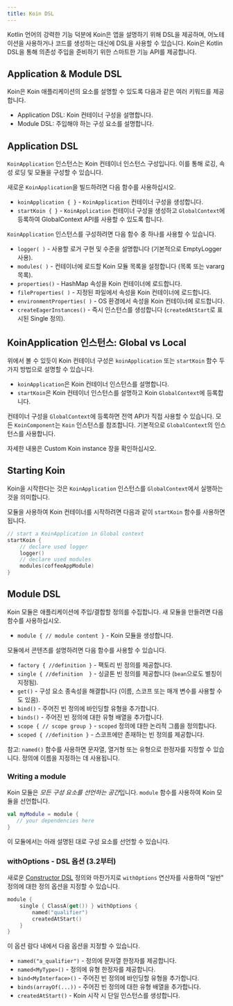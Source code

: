 ```yaml
---
title: Koin DSL
---
```

Kotlin 언어의 강력한 기능 덕분에 Koin은 앱을 설명하기 위해 DSL을 제공하며, 어노테이션을 사용하거나 코드를 생성하는 대신에 DSL을 사용할 수 있습니다. Koin은 Kotlin DSL을 통해 의존성 주입을 준비하기 위한 스마트한 기능 API를 제공합니다.

## Application & Module DSL

Koin은 Koin 애플리케이션의 요소를 설명할 수 있도록 다음과 같은 여러 키워드를 제공합니다.

- Application DSL: Koin 컨테이너 구성을 설명합니다.
- Module DSL: 주입해야 하는 구성 요소를 설명합니다.

## Application DSL

`KoinApplication` 인스턴스는 Koin 컨테이너 인스턴스 구성입니다. 이를 통해 로깅, 속성 로딩 및 모듈을 구성할 수 있습니다.

새로운 `KoinApplication`을 빌드하려면 다음 함수를 사용하십시오.

* `koinApplication { }` - `KoinApplication` 컨테이너 구성을 생성합니다.
* `startKoin { }` - `KoinApplication` 컨테이너 구성을 생성하고 `GlobalContext`에 등록하여 GlobalContext API를 사용할 수 있도록 합니다.

`KoinApplication` 인스턴스를 구성하려면 다음 함수 중 하나를 사용할 수 있습니다.

* `logger( )` - 사용할 로거 구현 및 수준을 설명합니다 (기본적으로 EmptyLogger 사용).
* `modules( )` - 컨테이너에 로드할 Koin 모듈 목록을 설정합니다 (목록 또는 vararg 목록).
* `properties()` - HashMap 속성을 Koin 컨테이너에 로드합니다.
* `fileProperties( )` - 지정된 파일에서 속성을 Koin 컨테이너에 로드합니다.
* `environmentProperties( )` - OS 환경에서 속성을 Koin 컨테이너에 로드합니다.
* `createEagerInstances()` - 즉시 인스턴스를 생성합니다 (`createdAtStart`로 표시된 Single 정의).

## KoinApplication 인스턴스: Global vs Local

위에서 볼 수 있듯이 Koin 컨테이너 구성은 `koinApplication` 또는 `startKoin` 함수 두 가지 방법으로 설명할 수 있습니다.

- `koinApplication`은 Koin 컨테이너 인스턴스를 설명합니다.
- `startKoin`은 Koin 컨테이너 인스턴스를 설명하고 Koin `GlobalContext`에 등록합니다.

컨테이너 구성을 `GlobalContext`에 등록하면 전역 API가 직접 사용할 수 있습니다. 모든 `KoinComponent`는 `Koin` 인스턴스를 참조합니다. 기본적으로 `GlobalContext`의 인스턴스를 사용합니다.

자세한 내용은 Custom Koin instance 장을 확인하십시오.

## Starting Koin

Koin을 시작한다는 것은 `KoinApplication` 인스턴스를 `GlobalContext`에서 실행하는 것을 의미합니다.

모듈을 사용하여 Koin 컨테이너를 시작하려면 다음과 같이 `startKoin` 함수를 사용하면 됩니다.

```kotlin
// start a KoinApplication in Global context
startKoin {
    // declare used logger
    logger()
    // declare used modules
    modules(coffeeAppModule)
}
```

## Module DSL

Koin 모듈은 애플리케이션에 주입/결합할 정의를 수집합니다. 새 모듈을 만들려면 다음 함수를 사용하십시오.

* `module { // module content }` - Koin 모듈을 생성합니다.

모듈에서 콘텐츠를 설명하려면 다음 함수를 사용할 수 있습니다.

* `factory { //definition }` - 팩토리 빈 정의를 제공합니다.
* `single { //definition  }` - 싱글톤 빈 정의를 제공합니다 (`bean`으로도 별칭이 지정됨).
* `get()` - 구성 요소 종속성을 해결합니다 (이름, 스코프 또는 매개 변수를 사용할 수도 있음).
* `bind()` - 주어진 빈 정의에 바인딩할 유형을 추가합니다.
* `binds()` - 주어진 빈 정의에 대한 유형 배열을 추가합니다.
* `scope { // scope group }` - `scoped` 정의에 대한 논리적 그룹을 정의합니다.
* `scoped { //definition }` - 스코프에만 존재하는 빈 정의를 제공합니다.

참고: `named()` 함수를 사용하면 문자열, 열거형 또는 유형으로 한정자를 지정할 수 있습니다. 정의에 이름을 지정하는 데 사용됩니다.

### Writing a module

Koin 모듈은 *모든 구성 요소를 선언하는 공간*입니다. `module` 함수를 사용하여 Koin 모듈을 선언합니다.

```kotlin
val myModule = module {
   // your dependencies here
}
```

이 모듈에서는 아래 설명된 대로 구성 요소를 선언할 수 있습니다.

### withOptions - DSL 옵션 (3.2부터)

새로운 [Constructor DSL](./dsl-update.md) 정의와 마찬가지로 `withOptions` 연산자를 사용하여 "일반" 정의에 대한 정의 옵션을 지정할 수 있습니다.

```kotlin
module {
    single { ClassA(get()) } withOptions { 
        named("qualifier")
        createdAtStart()
    }
}
```

이 옵션 람다 내에서 다음 옵션을 지정할 수 있습니다.

* `named("a_qualifier")` - 정의에 문자열 한정자를 제공합니다.
* `named<MyType>()` - 정의에 유형 한정자를 제공합니다.
* `bind<MyInterface>()` - 주어진 빈 정의에 바인딩할 유형을 추가합니다.
* `binds(arrayOf(...))` - 주어진 빈 정의에 대한 유형 배열을 추가합니다.
* `createdAtStart()` - Koin 시작 시 단일 인스턴스를 생성합니다.
